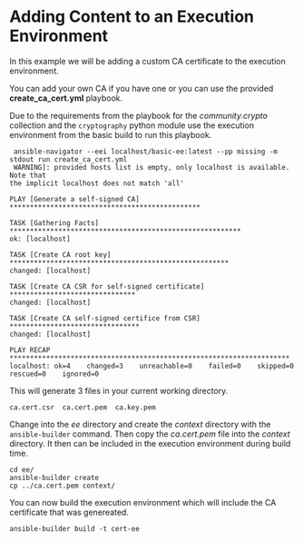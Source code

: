 # Adding Content to an Execution Environment

In this example we will be adding a custom CA certificate to the execution environment.

You can add your own CA if you have one or you can use the provided __create_ca_cert.yml__
playbook.

Due to the requirements from the playbook for the _community.crypto_ collection and
the `cryptography` python module use the execution environment from the basic build
to run this playbook.

```console
 ansible-navigator --eei localhost/basic-ee:latest --pp missing -m stdout run create_ca_cert.yml
 WARNING]: provided hosts list is empty, only localhost is available. Note that
the implicit localhost does not match 'all'

PLAY [Generate a self-signed CA] ***********************************************

TASK [Gathering Facts] *********************************************************
ok: [localhost]

TASK [Create CA root key] ******************************************************
changed: [localhost]

TASK [Create CA CSR for self-signed certificate] *******************************
changed: [localhost]

TASK [Create CA self-signed certifice from CSR] ********************************
changed: [localhost]

PLAY RECAP *********************************************************************
localhost: ok=4    changed=3    unreachable=0    failed=0    skipped=0    rescued=0    ignored=0
```

This will generate 3 files in your current working directory.

```console
ca.cert.csr  ca.cert.pem  ca.key.pem
```

Change into the _ee_ directory and create the _context_ directory with the `ansible-builder`
command. Then copy the _ca.cert.pem_ file into the _context_ directory. It then can
be included in the execution environment during build time.

```console
cd ee/
ansible-builder create
cp ../ca.cert.pem context/
```

You can now build the execution environment which will include the CA certificate
that was genereated.

```console
ansible-builder build -t cert-ee
```
